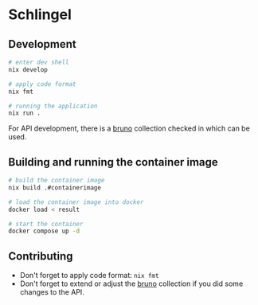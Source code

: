 # Schlingel

## Development

```bash
# enter dev shell
nix develop

# apply code format
nix fmt

# running the application
nix run .
```

For API development, there is a [bruno](https://github.com/usebruno/bruno/) collection checked in which can be used.

## Building and running the container image

```bash
# build the container image
nix build .#containerimage

# load the container image into docker
docker load < result

# start the container
docker compose up -d
```

## Contributing

- Don't forget to apply code format: `nix fmt`
- Don't forget to extend or adjust the [bruno](https://github.com/usebruno/bruno/) collection if you did some changes to the API.
